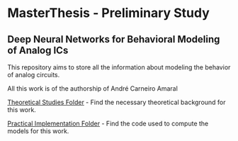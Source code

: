 # MasterThesis - Preliminary Study
## Deep Neural Networks for Behavioral Modeling of Analog ICs

This repository aims to store all the information about modeling the behavior of analog circuits.

All this work is of the authorship of André Carneiro Amaral

[Theoretical Studies Folder](https://github.com/oAndreAmaral/MasterThesis/tree/Preliminary-Work/Theoretical%20Studies) - Find the necessary theoretical background for this work.

[Practical Implementation Folder](https://github.com/oAndreAmaral/MasterThesis/tree/Preliminary-Work/Practical%20Implementation) - Find the code used to compute the models for this work.
